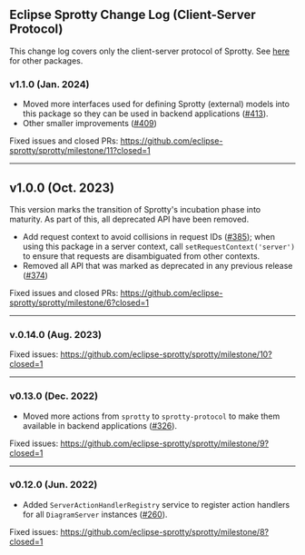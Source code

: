 ## Eclipse Sprotty Change Log (Client-Server Protocol)

This change log covers only the client-server protocol of Sprotty. See [here](https://github.com/eclipse-sprotty/sprotty/blob/master/CHANGELOG.md) for other packages.

### v1.1.0 (Jan. 2024)

 * Moved more interfaces used for defining Sprotty (external) models into this package so they can be used in backend applications ([#413](https://github.com/eclipse-sprotty/sprotty/pull/413)).
 * Other smaller improvements ([#409](https://github.com/eclipse-sprotty/sprotty/pull/409))

Fixed issues and closed PRs: https://github.com/eclipse-sprotty/sprotty/milestone/11?closed=1

-----

## v1.0.0 (Oct. 2023)

This version marks the transition of Sprotty's incubation phase into maturity. As part of this, all deprecated API have been removed.

 * Add request context to avoid collisions in request IDs ([#385](https://github.com/eclipse-sprotty/sprotty/pull/385)); when using this package in a server context, call `setRequestContext('server')` to ensure that requests are disambiguated from other contexts.
 * Removed all API that was marked as deprecated in any previous release ([#374](https://github.com/eclipse-sprotty/sprotty/pull/374))

Fixed issues and closed PRs: https://github.com/eclipse-sprotty/sprotty/milestone/6?closed=1

-----

### v.0.14.0 (Aug. 2023)

Fixed issues: https://github.com/eclipse-sprotty/sprotty/milestone/10?closed=1

-----

### v0.13.0 (Dec. 2022)

 * Moved more actions from `sprotty` to `sprotty-protocol` to make them available in backend applications ([#326](https://github.com/eclipse-sprotty/sprotty/pull/326)).

Fixed issues: https://github.com/eclipse-sprotty/sprotty/milestone/9?closed=1

-----

### v0.12.0 (Jun. 2022)

 * Added `ServerActionHandlerRegistry` service to register action handlers for all `DiagramServer` instances ([#260](https://github.com/eclipse-sprotty/sprotty/pull/260)).

Fixed issues: https://github.com/eclipse-sprotty/sprotty/milestone/8?closed=1
